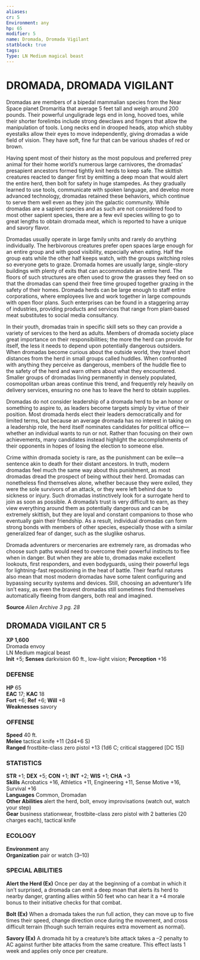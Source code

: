 ```yaml
---
aliases: 
cr: 5
Environment: any
hp: 65
modifier: 5
name: Dromada, Dromada Vigilant
statblock: true
tags: 
Type: LN Medium magical beast  
---
```

# DROMADA, DROMADA VIGILANT
Dromadas are members of a bipedal mammalian species from the Near Space planet Dromaritia that average 5 feet tall and weigh around 200 pounds. Their powerful unguligrade legs end in long, hooved toes, while their shorter forelimbs include strong dewclaws and fingers that allow the manipulation of tools. Long necks end in drooped heads, atop which stubby eyestalks allow their eyes to move independently, giving dromadas a wide field of vision. They have soft, fine fur that can be various shades of red or brown.

Having spent most of their history as the most populous and preferred prey animal for their home world’s numerous large carnivores, the dromadas’ presapient ancestors formed tightly knit herds to keep safe. The skittish creatures reacted to danger first by emitting a deep moan that would alert the entire herd, then bolt for safety in huge stampedes. As they gradually learned to use tools, communicate with spoken language, and develop more advanced technology, dromadas retained these behaviors, which continue to serve them well even as they join the galactic community. While dromadas are a sapient species and as such are not considered food to most other sapient species, there are a few evil species willing to go to great lengths to obtain dromada meat, which is reported to have a unique and savory flavor.

Dromadas usually operate in large family units and rarely do anything individually. The herbivorous creatures prefer open spaces large enough for an entire group and with good visibility, especially when eating. Half the group eats while the other half keeps watch, with the groups switching roles so everyone gets to graze. Dromada homes are usually large, single-story buildings with plenty of exits that can accommodate an entire herd. The floors of such structures are often used to grow the grasses they feed on so that the dromadas can spend their free time grouped together grazing in the safety of their homes. Dromada herds can be large enough to staff entire corporations, where employees live and work together in large compounds with open floor plans. Such enterprises can be found in a staggering array of industries, providing products and services that range from plant‑based meat substitutes to social media consultancy.

In their youth, dromadas train in specific skill sets so they can provide a variety of services to the herd as adults. Members of dromada society place great importance on their responsibilities; the more the herd can provide for itself, the less it needs to depend upon potentially dangerous outsiders. When dromadas become curious about the outside world, they travel short distances from the herd in small groups called huddles. When confronted with anything they perceive as dangerous, members of the huddle flee to the safety of the herd and warn others about what they encountered. Smaller groups of dromadas living permanently in densely populated, cosmopolitan urban areas continue this trend, and frequently rely heavily on delivery services, ensuring no one has to leave the herd to obtain supplies.

Dromadas do not consider leadership of a dromada herd to be an honor or something to aspire to, as leaders become targets simply by virtue of their position. Most dromada herds elect their leaders democratically and for limited terms, but because an average dromada has no interest in taking on a leadership role, the herd itself nominates candidates for political office—whether an individual wants to run or not. Rather than focusing on their own achievements, many candidates instead highlight the accomplishments of their opponents in hopes of losing the election to someone else.

Crime within dromada society is rare, as the punishment can be exile—a sentence akin to death for their distant ancestors. In truth, modern dromadas feel much the same way about this punishment, as most dromadas dread the prospect of being without their herd. Dromadas can nonetheless find themselves alone, whether because they were exiled, they were the sole survivors of an attack, or they were left behind due to sickness or injury. Such dromadas instinctively look for a surrogate herd to join as soon as possible. A dromada’s trust is very difficult to earn, as they view everything around them as potentially dangerous and can be extremely skittish, but they are loyal and constant companions to those who eventually gain their friendship. As a result, individual dromadas can form strong bonds with members of other species, especially those with a similar generalized fear of danger, such as the sluglike osharus.

Dromada adventurers or mercenaries are extremely rare, as dromadas who choose such paths would need to overcome their powerful instincts to flee when in danger. But when they are able to, dromadas make excellent lookouts, first responders, and even bodyguards, using their powerful legs for lightning-fast repositioning in the heat of battle. Their fearful natures also mean that most modern dromadas have some talent configuring and bypassing security systems and devices. Still, choosing an adventurer’s life isn’t easy, as even the bravest dromadas still sometimes find themselves automatically fleeing from dangers, both real and imagined.

**Source** _Alien Archive 3 pg. 28_

## DROMADA VIGILANT CR 5

**XP 1,600**  
Dromada envoy  
LN Medium magical beast  
**Init** +5; **Senses** darkvision 60 ft., low-light vision; **Perception** +16  

### DEFENSE

**HP** 65  
**EAC** 17; **KAC** 18  
**Fort** +6; **Ref** +6; **Will** +8  
**Weaknesses** savory

### OFFENSE

**Speed** 40 ft.  
**Melee** tactical knife +11 (2d4+6 S)  
**Ranged** frostbite-class zero pistol +13 (1d6 C; critical staggered \[DC 15\])

### STATISTICS

**STR** +1; **DEX** +5; **CON** +1; **INT** +2; **WIS** +1; **CHA** +3  
**Skills** Acrobatics +16, Athletics +11, Engineering +11, Sense Motive +16, Survival +16  
**Languages** Common, Dromadan  
**Other Abilities** alert the herd, bolt, envoy improvisations (watch out, watch your step)  
**Gear** business stationwear, frostbite-class zero pistol with 2 batteries (20 charges each), tactical knife

### ECOLOGY

**Environment** any  
**Organization** pair or watch (3–10)

### SPECIAL ABILITIES

**Alert the Herd (Ex)** Once per day at the beginning of a combat in which it isn’t surprised, a dromada can emit a deep moan that alerts its herd to nearby danger, granting allies within 50 feet who can hear it a +4 morale bonus to their initiative checks for that combat.

**Bolt (Ex)** When a dromada takes the run full action, they can move up to five times their speed, change direction once during the movement, and cross difficult terrain (though such terrain requires extra movement as normal).

**Savory (Ex)** A dromada hit by a creature’s bite attack takes a –2 penalty to AC against further bite attacks from the same creature. This effect lasts 1 week and applies only once per creature.
